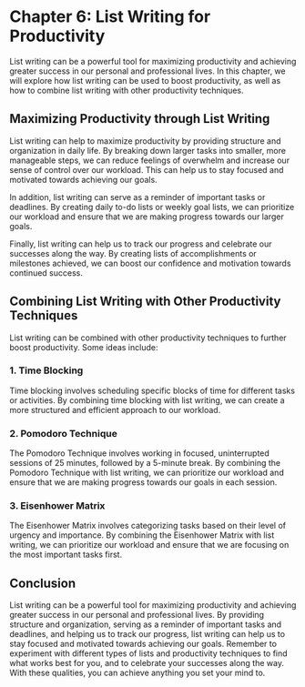 Chapter 6: List Writing for Productivity
========================================

List writing can be a powerful tool for maximizing productivity and achieving greater success in our personal and professional lives. In this chapter, we will explore how list writing can be used to boost productivity, as well as how to combine list writing with other productivity techniques.

Maximizing Productivity through List Writing
--------------------------------------------

List writing can help to maximize productivity by providing structure and organization in daily life. By breaking down larger tasks into smaller, more manageable steps, we can reduce feelings of overwhelm and increase our sense of control over our workload. This can help us to stay focused and motivated towards achieving our goals.

In addition, list writing can serve as a reminder of important tasks or deadlines. By creating daily to-do lists or weekly goal lists, we can prioritize our workload and ensure that we are making progress towards our larger goals.

Finally, list writing can help us to track our progress and celebrate our successes along the way. By creating lists of accomplishments or milestones achieved, we can boost our confidence and motivation towards continued success.

Combining List Writing with Other Productivity Techniques
---------------------------------------------------------

List writing can be combined with other productivity techniques to further boost productivity. Some ideas include:

### 1. Time Blocking

Time blocking involves scheduling specific blocks of time for different tasks or activities. By combining time blocking with list writing, we can create a more structured and efficient approach to our workload.

### 2. Pomodoro Technique

The Pomodoro Technique involves working in focused, uninterrupted sessions of 25 minutes, followed by a 5-minute break. By combining the Pomodoro Technique with list writing, we can prioritize our workload and ensure that we are making progress towards our goals in each session.

### 3. Eisenhower Matrix

The Eisenhower Matrix involves categorizing tasks based on their level of urgency and importance. By combining the Eisenhower Matrix with list writing, we can prioritize our workload and ensure that we are focusing on the most important tasks first.

Conclusion
----------

List writing can be a powerful tool for maximizing productivity and achieving greater success in our personal and professional lives. By providing structure and organization, serving as a reminder of important tasks and deadlines, and helping us to track our progress, list writing can help us to stay focused and motivated towards achieving our goals. Remember to experiment with different types of lists and productivity techniques to find what works best for you, and to celebrate your successes along the way. With these qualities, you can achieve anything you set your mind to.
